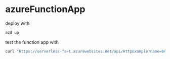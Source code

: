 # azureFunctionApp

deploy with
```bash
azd up
```

test the function app with
```bash
curl "https://serverless-fa-t.azurewebsites.net/api/HttpExample?name=Ben"
```